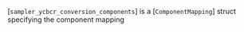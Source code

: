 [`sampler_ycbcr_conversion_components`] is a [`ComponentMapping`]
struct specifying the component mapping